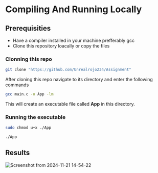 # Compiling And Running Locally

## Prerequisities

<ul>
  <li>Have a compiler installed in your machine prefferably gcc</li>
  <li>Clone this repository loacally or copy the files</li>
</ul>

### Clonning this repo

```bash
git clone "https://github.com/Unrealrojo234/Assignment"
```

<p>After cloning this repo navigate to its directory and enter the following commands</p>

```bash
gcc main.c -o App -lm
```

<p>This will create an executable file called <strong>App</strong> in this directory.</p>

### Running the executable

```bash
sudo chmod u+x ./App

./App
```

## Results
![Screenshot from 2024-11-21 14-54-22](https://github.com/user-attachments/assets/5da9f6c1-068c-4ba7-a3fb-ff8ed513e2fd)
